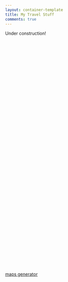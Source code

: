 ```yaml
---
layout: container-template
title: My Travel Stuff
comments: true
---
```


<div class="table-responsive">

Under construction!

<script src='https://maps.googleapis.com/maps/api/js?v=3.exp'></script><div style='overflow:hidden;height:737px;width:998px;'><div id='gmap_canvas' style='height:737px;width:998px;'></div><style>#gmap_canvas img{max-width:none!important;background:none!important}</style></div> <a href='https://mapswebsite.net/'>maps generator</a> <script type='text/javascript' src='https://embedmaps.com/google-maps-authorization/script.js?id=01bedc112fc87b0909bd78667c9831cf5171320e'></script><script type='text/javascript'>function init_map(){var myOptions = {zoom:2,center:new google.maps.LatLng(12.9715987,77.59456269999998),mapTypeId: google.maps.MapTypeId.ROADMAP};map = new google.maps.Map(document.getElementById('gmap_canvas'), myOptions);marker = new google.maps.Marker({map: map,position: new google.maps.LatLng(12.9715987,77.59456269999998)});infowindow = new google.maps.InfoWindow({content:'<strong></strong><br><br> bangalore<br>'});google.maps.event.addListener(marker, 'click', function(){infowindow.open(map,marker);});infowindow.open(map,marker);}google.maps.event.addDomListener(window, 'load', init_map);</script>

</div>
